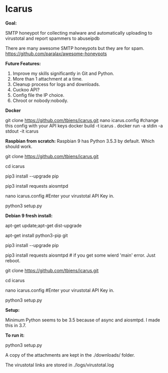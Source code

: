 # Icarus
**Goal:**

SMTP honeypot for collecting malware and automatically uploading to virustotal and report spammers to abuseipdb

There are many awesome SMTP honeypots but they are for spam. https://github.com/paralax/awesome-honeypots

**Future Features:**

1. Improve my skills significantly in Git and Python.
2. More than 1 attachment at a time.
3. Cleanup process for logs and downloads.
4. Cuckoo API?
5. Config file the IP choice.
6. Chroot or nobody:nobody.

**Docker**

git clone https://github.com/tbiens/icarus.git
nano icarus.config #change this config with your API keys
docker build -t icarus .
docker run -a stdin -a stdout -it icarus
 

**Raspbian from scratch:**
Raspbian 9 has Python 3.5.3 by default. Which should work.

git clone https://github.com/tbiens/icarus.git

cd icarus

pip3 install --upgrade pip

pip3 install requests aiosmtpd

nano icarus.config  #Enter your virustotal API Key in.

python3 setup.py

**Debian 9 fresh install:**

apt-get update;apt-get dist-upgrade

apt-get install python3-pip git

pip3 install --upgrade pip

pip3 install requests aiosmtpd # if you get some wierd 'main' error. Just reboot.

git clone https://github.com/tbiens/icarus.git

cd icarus

nano icarus.config  #Enter your virustotal API Key in.

python3 setup.py


**Setup:**

Minimum Python seems to be 3.5 because of async and aiosmtpd. I made this in 3.7. 

**To run it:**

python3 setup.py

A copy of the attachments are kept in the ./downloads/ folder.

The virustotal links are stored in ./logs/virustotal.log
